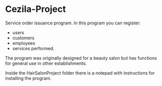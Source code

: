 # Cezila-Project

Service order issuance program.
In this program you can register: 
- users
- customers
- employees
- services performed.

The program was originally designed for a beauty salon but has functions for general use in other establishments.

Inside the HairSalonProject folder there is a notepad with instructions for installing the program.
